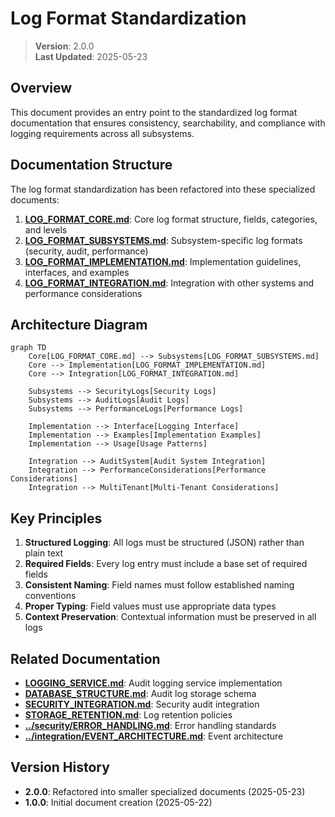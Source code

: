 
# Log Format Standardization

> **Version**: 2.0.0  
> **Last Updated**: 2025-05-23

## Overview

This document provides an entry point to the standardized log format documentation that ensures consistency, searchability, and compliance with logging requirements across all subsystems.

## Documentation Structure

The log format standardization has been refactored into these specialized documents:

1. **[LOG_FORMAT_CORE.md](LOG_FORMAT_CORE.md)**: Core log format structure, fields, categories, and levels
2. **[LOG_FORMAT_SUBSYSTEMS.md](LOG_FORMAT_SUBSYSTEMS.md)**: Subsystem-specific log formats (security, audit, performance)
3. **[LOG_FORMAT_IMPLEMENTATION.md](LOG_FORMAT_IMPLEMENTATION.md)**: Implementation guidelines, interfaces, and examples
4. **[LOG_FORMAT_INTEGRATION.md](LOG_FORMAT_INTEGRATION.md)**: Integration with other systems and performance considerations

## Architecture Diagram

```mermaid
graph TD
    Core[LOG_FORMAT_CORE.md] --> Subsystems[LOG_FORMAT_SUBSYSTEMS.md]
    Core --> Implementation[LOG_FORMAT_IMPLEMENTATION.md]
    Core --> Integration[LOG_FORMAT_INTEGRATION.md]
    
    Subsystems --> SecurityLogs[Security Logs]
    Subsystems --> AuditLogs[Audit Logs]
    Subsystems --> PerformanceLogs[Performance Logs]
    
    Implementation --> Interface[Logging Interface]
    Implementation --> Examples[Implementation Examples]
    Implementation --> Usage[Usage Patterns]
    
    Integration --> AuditSystem[Audit System Integration]
    Integration --> PerformanceConsiderations[Performance Considerations]
    Integration --> MultiTenant[Multi-Tenant Considerations]
```

## Key Principles

1. **Structured Logging**: All logs must be structured (JSON) rather than plain text
2. **Required Fields**: Every log entry must include a base set of required fields
3. **Consistent Naming**: Field names must follow established naming conventions
4. **Proper Typing**: Field values must use appropriate data types
5. **Context Preservation**: Contextual information must be preserved in all logs

## Related Documentation

- **[LOGGING_SERVICE.md](LOGGING_SERVICE.md)**: Audit logging service implementation
- **[DATABASE_STRUCTURE.md](DATABASE_STRUCTURE.md)**: Audit log storage schema
- **[SECURITY_INTEGRATION.md](SECURITY_INTEGRATION.md)**: Security audit integration
- **[STORAGE_RETENTION.md](STORAGE_RETENTION.md)**: Log retention policies
- **[../security/ERROR_HANDLING.md](../security/ERROR_HANDLING.md)**: Error handling standards
- **[../integration/EVENT_ARCHITECTURE.md](../integration/EVENT_ARCHITECTURE.md)**: Event architecture

## Version History

- **2.0.0**: Refactored into smaller specialized documents (2025-05-23)
- **1.0.0**: Initial document creation (2025-05-22)
